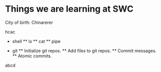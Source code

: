 Things we are learning at SWC
=============================
City of birth: Chinarerer

hcac
* shell
** ls
** cat
** pipe

* git
** Initialize git repos.
** Add files to git repos.
** Commit messages.
** Atomic commits.

abcd
